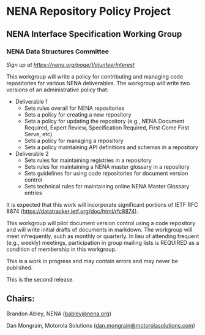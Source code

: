 # NENA Repository Policy Project

## NENA Interface Specification Working Group

### NENA Data Structures Committee

_Sign up at https://nena.org/page/VolunteerInterest_

This workgroup will write a policy for contributing and managing code repositories for various NENA deliverables. The workgroup will write two versions of an administrative policy that:

*   Deliverable 1
    *   Sets rules overall for NENA repositories
    *   Sets a policy for creating a new repository
    *   Sets a policy for updating the repository (e.g., NENA Document Required, Expert Review, Specification Required, First Come First Serve, etc)
    *   Sets a policy for managing a repository
    *   Sets a policy maintaining API definitions and schemas in a repository
*   Deliverable 2
    *   Sets rules for maintaining registries in a repository
    *   Sets rules for maintaining a NENA master glossary in a repository
    *   Sets guidelines for using code repositories for document version control
    *   Sets technical rules for maintaining online NENA Master Glossary entries

It is expected that this work will incorporate significant portions of IETF RFC 8874 (https://datatracker.ietf.org/doc/html/rfc8874).

This workgroup will pilot document version control using a code repository and will write initial drafts of documents in markdown. The workgroup will meet infrequently, such as monthly or quarterly. In lieu of attending frequent (e.g., weekly) meetings, participation in group mailing lists is REQUIRED as a condition of membership in this workgroup.

This is a work in progress and may contain errors and may never be published.

This is the second release.

## Chairs:

Brandon Abley, NENA (babley@nena.org)

Dan Mongrain, Motorola Solutions (dan.mongrain@motorolasolutions.com)
